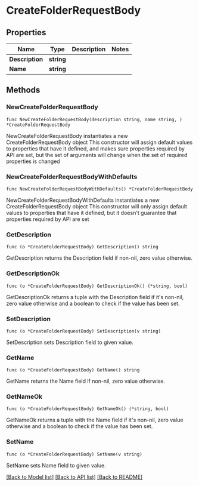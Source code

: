 # CreateFolderRequestBody

## Properties

Name | Type | Description | Notes
------------ | ------------- | ------------- | -------------
**Description** | **string** |  | 
**Name** | **string** |  | 

## Methods

### NewCreateFolderRequestBody

`func NewCreateFolderRequestBody(description string, name string, ) *CreateFolderRequestBody`

NewCreateFolderRequestBody instantiates a new CreateFolderRequestBody object
This constructor will assign default values to properties that have it defined,
and makes sure properties required by API are set, but the set of arguments
will change when the set of required properties is changed

### NewCreateFolderRequestBodyWithDefaults

`func NewCreateFolderRequestBodyWithDefaults() *CreateFolderRequestBody`

NewCreateFolderRequestBodyWithDefaults instantiates a new CreateFolderRequestBody object
This constructor will only assign default values to properties that have it defined,
but it doesn't guarantee that properties required by API are set

### GetDescription

`func (o *CreateFolderRequestBody) GetDescription() string`

GetDescription returns the Description field if non-nil, zero value otherwise.

### GetDescriptionOk

`func (o *CreateFolderRequestBody) GetDescriptionOk() (*string, bool)`

GetDescriptionOk returns a tuple with the Description field if it's non-nil, zero value otherwise
and a boolean to check if the value has been set.

### SetDescription

`func (o *CreateFolderRequestBody) SetDescription(v string)`

SetDescription sets Description field to given value.


### GetName

`func (o *CreateFolderRequestBody) GetName() string`

GetName returns the Name field if non-nil, zero value otherwise.

### GetNameOk

`func (o *CreateFolderRequestBody) GetNameOk() (*string, bool)`

GetNameOk returns a tuple with the Name field if it's non-nil, zero value otherwise
and a boolean to check if the value has been set.

### SetName

`func (o *CreateFolderRequestBody) SetName(v string)`

SetName sets Name field to given value.



[[Back to Model list]](../README.md#documentation-for-models) [[Back to API list]](../README.md#documentation-for-api-endpoints) [[Back to README]](../README.md)


